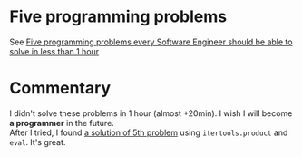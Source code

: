 # Five programming problems

See [Five programming problems every Software Engineer should be able to solve in less than 1 hour](https://www.shiftedup.com/2015/05/07/five-programming-problems-every-software-engineer-should-be-able-to-solve-in-less-than-1-hour)

# Commentary
I didn't solve these problems in 1 hour (almost +20min). I wish I will become **a programmer** in the future.  
After I tried, I found [a solution of 5th problem](http://zipsan.hatenablog.jp/entry/20150924/1443035758) using ```itertools.product``` and ```eval```. It's great.

